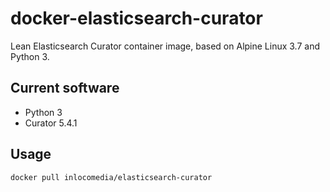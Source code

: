 # docker-elasticsearch-curator
Lean Elasticsearch Curator container image, based on Alpine Linux 3.7 and Python 3.

## Current software

* Python 3
* Curator 5.4.1

## Usage

```
docker pull inlocomedia/elasticsearch-curator
```
